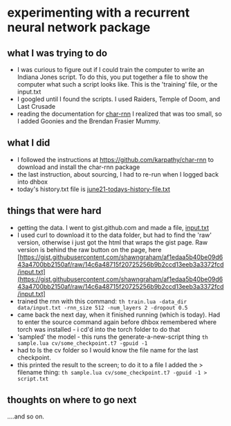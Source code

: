 # experimenting with a recurrent neural network package

## what I was trying to do
- I was curious to figure out if I could train the computer to write an Indiana Jones script. To do this, you put together a file to show the computer what such a script looks like. This is the 'training' file, or the input.txt
- I googled until I found the scripts. I used Raiders, Temple of Doom, and Last Crusade
- reading the documentation for [char-rnn](https://github.com/karpathy/char-rnn) I realized that was too small, so I added Goonies and the Brendan Frasier Mummy. 

## what I did
- I followed the instructions at https://github.com/karpathy/char-rnn to download and install the char-rnn package
- the last instruction, about sourcing, I had to re-run when I logged back into dhbox
- today's history.txt file is [june21-todays-history-file.txt](june21-todays-history-file.txt)

## things that were hard
- getting the data. I went to gist.github.com and made a file, [input.txt](https://gist.github.com/shawngraham/af1edaa5b40be09d643a4700bb2150af)
- I used curl to download it to the data folder, but had to find the 'raw' version, otherwise i just got the html that wraps the gist page. Raw version is behind the raw button on the page, here [https://gist.githubusercontent.com/shawngraham/af1edaa5b40be09d643a4700bb2150af/raw/14c6a48715f20725256b9b2ccd13eeb3a3372fcd/input.txt](https://gist.githubusercontent.com/shawngraham/af1edaa5b40be09d643a4700bb2150af/raw/14c6a48715f20725256b9b2ccd13eeb3a3372fcd/input.txt]
- trained the rnn with this command: `th train.lua -data_dir data/input.txt -rnn_size 512 -num_layers 2 -dropout 0.5`
- came back the next day, when it finished running (which is today). Had to enter the source command again before dhbox remembered where torch was installed - i cd'd into the torch folder to do that
- 'sampled' the model - this runs the generate-a-new-script thing `th sample.lua cv/some_checkpoint.t7 -gpuid -1`
- had to ls the cv folder so I would know the file name for the last checkpoint. 
- this printed the result to the screen; to do it to a file I added the > filename thing: `th sample.lua cv/some_checkpoint.t7 -gpuid -1 > script.txt`

## thoughts on where to go next

....and so on. 
